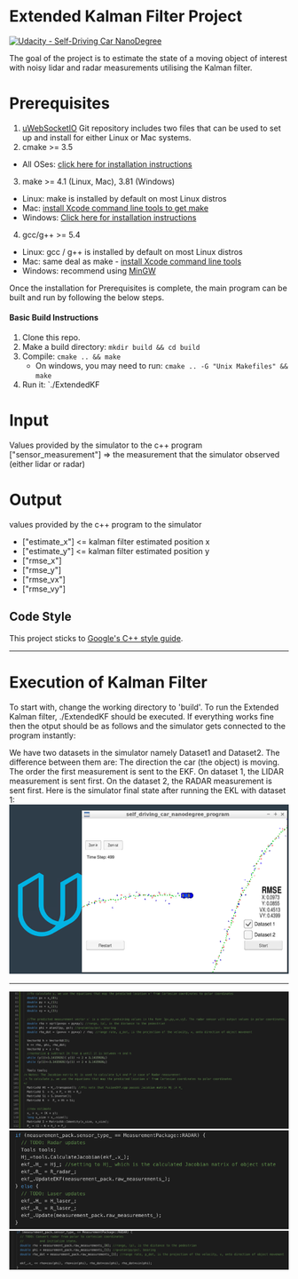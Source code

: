 # Extended Kalman Filter Project
[![Udacity - Self-Driving Car NanoDegree](https://s3.amazonaws.com/udacity-sdc/github/shield-carnd.svg)](http://www.udacity.com/drive)

The goal of the project is to estimate the state of a moving object of interest with noisy lidar and radar measurements utilising the Kalman filter. 

# Prerequisites
1. [uWebSocketIO](https://github.com/uWebSockets/uWebSockets) Git repository includes two files that can be used to set up and install for either Linux or Mac systems.
2. cmake >= 3.5
  * All OSes: [click here for installation instructions](https://cmake.org/install/)
3. make >= 4.1 (Linux, Mac), 3.81 (Windows)
  * Linux: make is installed by default on most Linux distros
  * Mac: [install Xcode command line tools to get make](https://developer.apple.com/xcode/features/)
  * Windows: [Click here for installation instructions](http://gnuwin32.sourceforge.net/packages/make.htm)
4. gcc/g++ >= 5.4
  * Linux: gcc / g++ is installed by default on most Linux distros
  * Mac: same deal as make - [install Xcode command line tools](https://developer.apple.com/xcode/features/)
  * Windows: recommend using [MinGW](http://www.mingw.org/)

Once the installation for Prerequisites is complete, the main program can be built and run by following the below steps.
#### Basic Build Instructions
1. Clone this repo.
2. Make a build directory: `mkdir build && cd build`
3. Compile: `cmake .. && make` 
   * On windows, you may need to run: `cmake .. -G "Unix Makefiles" && make`
4. Run it: `./ExtendedKF 

# Input
Values provided by the simulator to the c++ program 
["sensor_measurement"] => the measurement that the simulator observed (either lidar or radar)


# Output
values provided by the c++ program to the simulator

* ["estimate_x"] <= kalman filter estimated position x
* ["estimate_y"] <= kalman filter estimated position y
* ["rmse_x"]
* ["rmse_y"]
* ["rmse_vx"]
* ["rmse_vy"]

## Code Style
This project sticks to [Google's C++ style guide](https://google.github.io/styleguide/cppguide.html).

---
# Execution of Kalman Filter
To start with, change the working directory to 'build'. To run the Extended Kalman filter, ./ExtendedKF should be executed. 
If everything works fine then the otput should be as follows and the simulator gets connected to the program instantly:




We have two datasets in the simulator namely Dataset1 and Dataset2. The difference between them are:
The direction the car (the object) is moving.
The order the first measurement is sent to the EKF. On dataset 1, the LIDAR measurement is sent first. On the dataset 2, the RADAR measurement is sent first.
Here is the simulator final state after running the EKL with dataset 1:
![image4](./images/RMSE.png)



---
![image1](./images/KalmanFilter.png)
![image2](./images/MeasurementUpdate.png)
![image3](./images/RADARInit.png)

